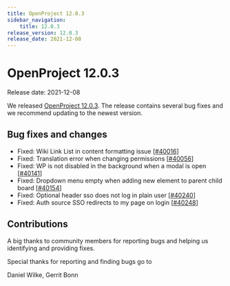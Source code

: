 ```yaml
---
title: OpenProject 12.0.3
sidebar_navigation:
    title: 12.0.3
release_version: 12.0.3
release_date: 2021-12-08
---
```


# OpenProject 12.0.3

Release date: 2021-12-08

We released [OpenProject 12.0.3](https://community.openproject.org/versions/1498).
The release contains several bug fixes and we recommend updating to the newest version.

<!--more-->
## Bug fixes and changes

- Fixed: Wiki Link List in content formatting issue \[[#40016](https://community.openproject.org/wp/40016)\]
- Fixed: Translation error when changing permissions \[[#40056](https://community.openproject.org/wp/40056)\]
- Fixed: WP is not disabled in the background when a modal is open \[[#40141](https://community.openproject.org/wp/40141)\]
- Fixed: Dropdown menu empty when adding new element to parent child board \[[#40154](https://community.openproject.org/wp/40154)\]
- Fixed: Optional header sso does not log in plain user \[[#40240](https://community.openproject.org/wp/40240)\]
- Fixed: Auth source SSO redirects to my page on login \[[#40248](https://community.openproject.org/wp/40248)\]

## Contributions
A big thanks to community members for reporting bugs and helping us identifying and providing fixes.

Special thanks for reporting and finding bugs go to

Daniel Wilke, Gerrit Bonn
